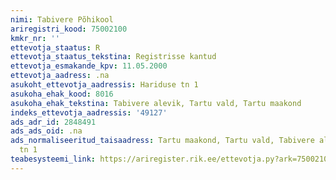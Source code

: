 ```yaml
---
nimi: Tabivere Põhikool
ariregistri_kood: 75002100
kmkr_nr: ''
ettevotja_staatus: R
ettevotja_staatus_tekstina: Registrisse kantud
ettevotja_esmakande_kpv: 11.05.2000
ettevotja_aadress: .na
asukoht_ettevotja_aadressis: Hariduse tn 1
asukoha_ehak_kood: 8016
asukoha_ehak_tekstina: Tabivere alevik, Tartu vald, Tartu maakond
indeks_ettevotja_aadressis: '49127'
ads_adr_id: 2848491
ads_ads_oid: .na
ads_normaliseeritud_taisaadress: Tartu maakond, Tartu vald, Tabivere alevik, Hariduse
  tn 1
teabesysteemi_link: https://ariregister.rik.ee/ettevotja.py?ark=75002100&ref=rekvisiidid
---
```

